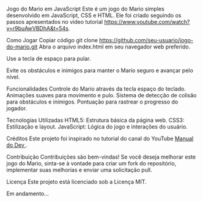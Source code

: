 Jogo do Mario em JavaScript
Este é um jogo do Mario simples desenvolvido em JavaScript, CSS e HTML. Ele foi criado seguindo os passos apresentados no vídeo tutorial https://www.youtube.com/watch?v=r9buAwVBDhA&t=54s.

Como Jogar
Copiar código
git clone https://github.com/seu-usuario/jogo-do-mario.git
Abra o arquivo index.html em seu navegador web preferido.

Use a tecla de espaço para pular.

Evite os obstáculos e inimigos para manter o Mario seguro e avançar pelo nível.

Funcionalidades
Controle do Mario através da tecla espaço do teclado.
Animações suaves para movimento e pulo.
Sistema de detecção de colisão para obstáculos e inimigos.
Pontuação para rastrear o progresso do jogador.

Tecnologias Utilizadas
HTML5: Estrutura básica da página web.
CSS3: Estilização e layout.
JavaScript: Lógica do jogo e interações do usuário.

Créditos
Este projeto foi inspirado no tutorial do canal do YouTube [Manual do Dev ](https://www.youtube.com/@ManualdoDev).

Contribuição
Contribuições são bem-vindas! Se você deseja melhorar este jogo do Mario, sinta-se à vontade para criar um fork do repositório, implementar suas melhorias e enviar uma solicitação pull.

Licença
Este projeto está licenciado sob a Licença MIT.


Em andamento...

